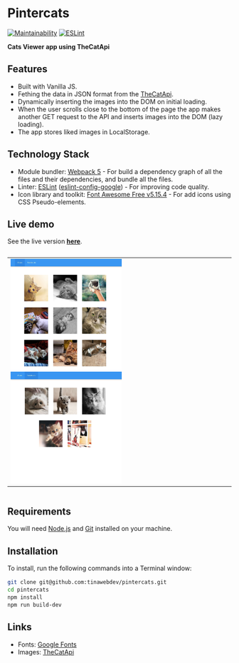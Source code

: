# Pintercats
[![Maintainability](https://api.codeclimate.com/v1/badges/9a45cf7aae882d055a1c/maintainability)](https://codeclimate.com/github/tinawebdev/pintercats/maintainability)
[![ESLint](https://github.com/tinawebdev/pintercats/actions/workflows/eslint.yml/badge.svg?branch=main)](https://github.com/tinawebdev/pintercats/actions/workflows/eslint.yml)

**Cats Viewer app using TheCatApi**
## Features
* Built with Vanilla JS.
* Fething the data in JSON format from the [TheCatApi](https://docs.thecatapi.com/).
* Dynamically inserting the images into the DOM on initial loading.
* When the user scrolls close to the bottom of the page the app makes another GET request to the API and inserts images into the DOM (lazy loading).
* The app stores liked images in LocalStorage.

## Technology Stack
* Module bundler: [Webpack 5](https://webpack.js.org/) - For build a dependency graph of all the files and their dependencies, and bundle all the files.
* Linter: [ESLint](https://eslint.org/) ([eslint-config-google](https://github.com/google/eslint-config-google)) - For improving code quality.
* Icon library and toolkit: [Font Awesome Free v5.15.4](https://fontawesome.com/) - For add icons using CSS Pseudo-elements.

## Live demo
See the live version **[here](https://tinawebdev.github.io/pintercats/)**.

<div style="display: flex; align-items: flex-start;">
  <table><tr><td>
    <img src="./screenshots/demo1.png" height="250" width="250">
    <img src="./screenshots/demo2.png" height="250" width="250">
  </td></tr></table>
</div>

## Requirements
You will need [Node.js](https://nodejs.org/en/) and [Git](https://github.com/git-guides/install-git) installed on your machine.

## Installation
To install, run the following commands into a Terminal window:
```bash
git clone git@github.com:tinawebdev/pintercats.git
cd pintercats
npm install
npm run build-dev
```

## Links
* Fonts: [Google Fonts](https://fonts.google.com/)
* Images: [TheCatApi](https://docs.thecatapi.com/)
